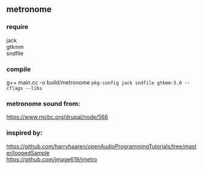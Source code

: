 ## metronome


### require
jack  
gtkmm  
sndfile 


### compile
g++ main.cc -o build/metronome `pkg-config jack sndfile gtkmm-3.0 --cflags --libs`



### metronome sound from:

https://www.rncbc.org/drupal/node/566



### inspired by:

https://github.com/harryhaaren/openAudioProgrammingTutorials/tree/master/loopedSample  
https://github.com/jmage619/jmetro
